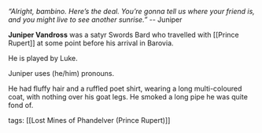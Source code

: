 *“Alright, bambino. Here’s the deal. You’re gonna tell us where your friend is, and you might live to see another sunrise.”* -- Juniper

**Juniper Vandross** was a satyr Swords Bard who travelled with [[Prince Rupert]] at some point before his arrival in Barovia.

He is played by Luke.

Juniper uses (he/him) pronouns.

He had fluffy hair and a ruffled poet shirt, wearing a long multi-coloured coat, with nothing over his goat legs. He smoked a long pipe he was quite fond of.

tags: [[Lost Mines of Phandelver (Prince Rupert)]]

